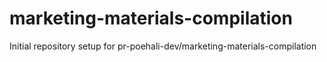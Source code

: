 # marketing-materials-compilation

Initial repository setup for pr-poehali-dev/marketing-materials-compilation